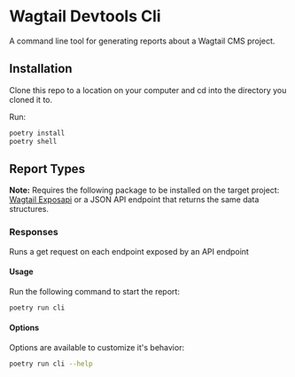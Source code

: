 # Wagtail Devtools Cli

A command line tool for generating reports about a Wagtail CMS project.

## Installation

Clone this repo to a location on your computer and cd into the directory you cloned it to.

Run:

```bash
poetry install
poetry shell
```

## Report Types

**Note:** Requires the following package to be installed on the target project: [Wagtail Exposapi](https://github.com/wagtail-packages/wagtail-exposapi) or a JSON API endpoint that returns the same data structures.

### Responses

Runs a get request on each endpoint exposed by an API endpoint

#### Usage

Run the following command to start the report:

```bash
poetry run cli
```

#### Options

Options are available to customize it's behavior:

```bash
poetry run cli --help
```
